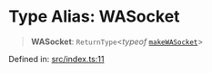 # Type Alias: WASocket

> **WASocket**: `ReturnType`\<*typeof* [`makeWASocket`](../functions/makeWASocket.md)\>

Defined in: [src/index.ts:11](https://github.com/Fokusdotid/Baileys/blob/db1d3e5f41e9eede5877460f9adbb0224021575c/src/index.ts#L11)
